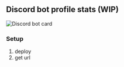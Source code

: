 ## Discord bot profile stats (WIP)

![Discord bot card](https://discord-bot-profile-stats.vercel.app/api/stats)

### Setup

1. deploy
2. get url
